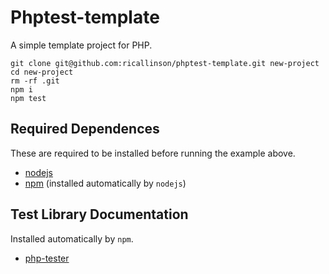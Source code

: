 # Phptest-template

A simple template project for PHP.

	git clone git@github.com:ricallinson/phptest-template.git new-project
	cd new-project
	rm -rf .git
	npm i
	npm test

## Required Dependences

These are required to be installed before running the example above.

* [nodejs](http://nodejs.org/)
* [npm](https://npmjs.org/) (installed automatically by `nodejs`)

## Test Library Documentation

Installed automatically by `npm`.

* [php-tester](https://github.com/ricallinson/php-tester)
